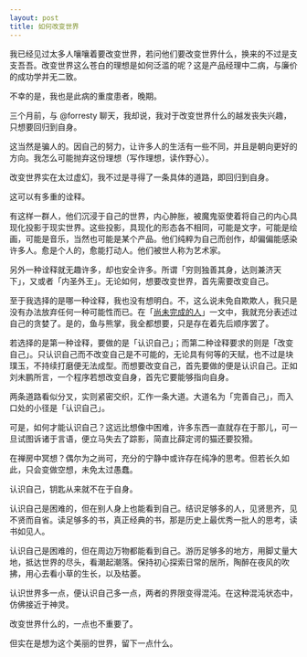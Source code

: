 ```yaml
---
layout: post  
title: 如何改变世界
---
```


我已经见过太多人嚷嚷着要改变世界，若问他们要改变世界什么，换来的不过是支支吾吾。改变世界这么苍白的理想是如何泛滥的呢？这是产品经理中二病，与廉价的成功学并无二致。

不幸的是，我也是此病的重度患者，晚期。

三个月前，与 @forresty 聊天，我却说，我对于改变世界什么的越发丧失兴趣，只想要回归到自身。

这当然是骗人的。因自己的努力，让许多人的生活有一些不同，并且是朝向更好的方向。我怎么可能抛弃这份理想（写作理想，读作野心）。

改变世界实在太过虚幻，我不过是寻得了一条具体的道路，即回归到自身。

这可以有多重的诠释。

有这样一群人，他们沉浸于自己的世界，内心肿胀，被魔鬼驱使着将自己的内心具现化投影于现实世界。这些投影，具现化的形态各不相同，可能是文字，可能是绘画，可能是音乐，当然也可能是某个产品。他们纯粹为自己而创作，却偏偏能感染许多人。愈是个人的，愈能打动人。他们被世人称为艺术家。

另外一种诠释就无趣许多，却也安全许多。所谓「穷则独善其身，达则兼济天下」，又或者「内圣外王」。无论如何，想要改变世界，首先需要改变自己。

至于我选择的是哪一种诠释，我也没有想明白。不，这么说未免自欺欺人，我只是没有办法放弃任何一种可能性而已。在「[尚未完成的人](http://light.ht/2012/12/06/uncompleted-man/)」一文中，我就充分表述过自己的贪婪了。是的，鱼与熊掌，我全都想要，只是存在着先后顺序罢了。

若选择的是第一种诠释，要做的是「认识自己」；而第二种诠释要求的则是「改变自己」。只认识自己而不改变自己是不可能的，无论具有何等的天赋，也不过是块璞玉，不持续打磨便无法成型。而想要改变自己，首先要做的便是认识自己。正如刘未鹏所言，一个程序若想改变自身，首先它要能够指向自身。

两条道路看似分叉，实则紧密交织，汇作一条大道。大道名为「完善自己」，而入口处的小径是「认识自己」。

可是，如何才能认识自己？这远比想像中困难，许多东西一直就存在于那儿，可一旦试图诉诸于言语，便立马失去了踪影，简直比薛定谔的猫还要狡猾。

在禅房中冥想？偶尔为之尚可，充分的宁静中或许存在纯净的思考。但若长久如此，只会变做空想，未免太过愚蠢。

认识自己，钥匙从来就不在于自身。

认识自己是困难的，但在别人身上也能看到自己。结识足够多的人，见贤思齐，见不贤而自省。读足够多的书，真正经典的书，那是历史上最优秀一批人的思考，读书如见人。

认识自己是困难的，但在周边万物都能看到自己。游历足够多的地方，用脚丈量大地，抵达世界的尽头，看潮起潮落。保持初心探索日常的居所，陶醉在夜风的吹拂，用心去看小草的生长，以及枯萎。

认识世界多一点，便认识自己多一点，两者的界限变得混沌。在这种混沌状态中，仿佛接近于神灵。

改变世界什么的，一点也不重要了。

但实在是想为这个美丽的世界，留下一点什么。